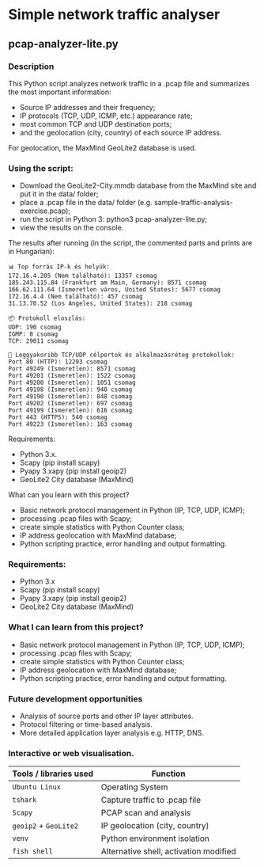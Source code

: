 # Simple network traffic analyser
## pcap-analyzer-lite.py
### Description

This Python script analyzes network traffic in a .pcap file and summarizes the most important information:

 - Source IP addresses and their frequency;
 - IP protocols (TCP, UDP, ICMP, etc.) appearance rate;
 - most common TCP and UDP destination ports;
 - and the geolocation (city, country) of each source IP address.

For geolocation, the MaxMind GeoLite2 database is used.

### Using the script:

 - Download the GeoLite2-City.mmdb database from the MaxMind site and put it in the data/ folder;
 - place a .pcap file in the data/ folder (e.g. sample-traffic-analysis-exercise.pcap);
 - run the script in Python 3: python3 pcap-analyzer-lite.py;
 -  view the results on the console.

The results after running (in the script, the commented parts and prints are in Hungarian):

```
📊 Top forrás IP-k és helyük:
172.16.4.205 (Nem található): 13357 csomag
185.243.115.84 (Frankfurt am Main, Germany): 8571 csomag
166.62.111.64 (Ismeretlen város, United States): 5677 csomag
172.16.4.4 (Nem található): 457 csomag
31.13.70.52 (Los Angeles, United States): 218 csomag

📦 Protokoll eloszlás:
UDP: 190 csomag
IGMP: 8 csomag
TCP: 29011 csomag

🔢 Leggyakoribb TCP/UDP célportok és alkalmazásréteg protokollok:
Port 80 (HTTP): 12293 csomag
Port 49249 (Ismeretlen): 8571 csomag
Port 49201 (Ismeretlen): 1522 csomag
Port 49200 (Ismeretlen): 1051 csomag
Port 49198 (Ismeretlen): 940 csomag
Port 49190 (Ismeretlen): 848 csomag
Port 49202 (Ismeretlen): 697 csomag
Port 49199 (Ismeretlen): 616 csomag
Port 443 (HTTPS): 540 csomag
Port 49223 (Ismeretlen): 163 csomag
```

Requirements:

 - Python 3.x.
 - Scapy (pip install scapy)
 - Pyapy 3.xapy (pip install geoip2)
 - GeoLite2 City database (MaxMind)

What can you learn with this project?

 - Basic network protocol management in Python (IP, TCP, UDP, ICMP);
 - processing .pcap files with Scapy;
 - create simple statistics with Python Counter class;
 - IP address geolocation with MaxMind database;
 - Python scripting practice, error handling and output formatting.
    
### Requirements:

 - Python 3.x
 - Scapy (pip install scapy)
 - Pyapy 3.xapy (pip install geoip2)
 - GeoLite2 City database (MaxMind)

### What I can learn from this project?

 - Basic network protocol management in Python (IP, TCP, UDP, ICMP);
 - processing .pcap files with Scapy;
 - create simple statistics with Python Counter class;
 - IP address geolocation with MaxMind database;
 - Python scripting practice, error handling and output formatting.

### Future development opportunities

 - Analysis of source ports and other IP layer attributes.
 - Protocol filtering or time-based analysis.
 - More detailed application layer analysis e.g. HTTP, DNS.
 
### Interactive or web visualisation.

| Tools / libraries used| Function                               |
| --------------------- | -------------------------------------- |
| `Ubuntu Linux`        | Operating System                       |
| `tshark`              | Capture traffic to .pcap file          |
| `Scapy`               | PCAP scan and analysis                 |
| `geoip2` + `GeoLite2` | IP geolocation (city, country)         |
| `venv`                | Python environment isolation           |
| `fish shell`          | Alternative shell, activation modified |

